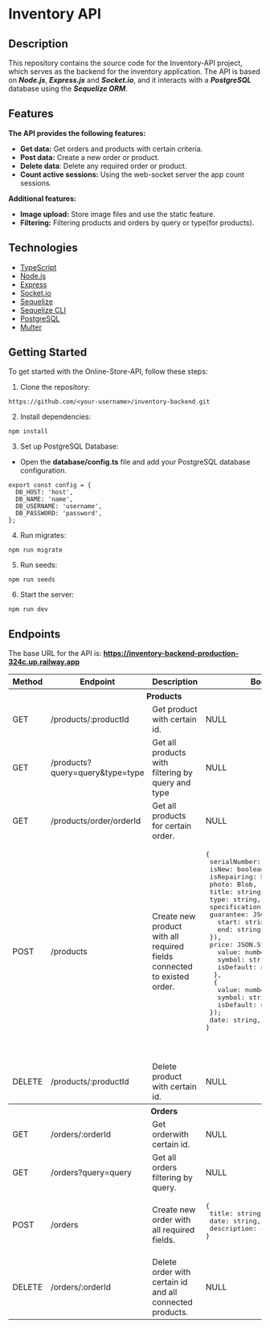 # Inventory API

## Description

This repository contains the source code for the Inventory-API project, which serves as the backend for the inventory application. The API is based on **_Node.js_**, **_Express.js_** and **_Socket.io_**, and it interacts with a **_PostgreSQL_** database using the **_Sequelize ORM_**.

## Features

**The API provides the following features:**

- **Get data:** Get orders and products with certain criteria.
- **Post data:** Create a new order or product.
- **Delete data**: Delete any required order or product.
- **Count active sessions:** Using the web-socket server the app count sessions.

**Additional features:**

- **Image upload:** Store image files and use the static feature.
- **Filtering:** Filtering products and orders by query or type(for products).

## Technologies

- [TypeScript](https://www.typescriptlang.org/)
- [Node.js](https://nodejs.org/en)
- [Express](https://expressjs.com/)
- [Socket.io](https://socket.io/)
- [Sequelize](https://sequelize.org/)
- [Sequelize CLI](https://sequelize.org/docs/v7/cli/)
- [PostgreSQL](https://www.postgresql.org/)
- [Multer](https://github.com/expressjs/multer)

## Getting Started

To get started with the Online-Store-API, follow these steps:

1. Clone the repository:

```shell
https://github.com/<your-username>/inventory-backend.git
```

2. Install dependencies:

```shell
npm install
```

3. Set up PostgreSQL Database:
 - Open the **database/config.ts** file and add your PostgreSQL database configuration.

```
export const config = {
  DB_HOST: 'host',
  DB_NAME: 'name',
  DB_USERNAME: 'username',
  DB_PASSWORD: 'password',
};
```

4. Run migrates:

```shell
npm run migrate
```

5. Run seeds:

```shell
npm run seeds
```

6. Start the server:

```shell
npm run dev
```


## Endpoints

The base URL for the API is: **https://inventory-backend-production-324c.up.railway.app**

<table>
    <tr>
        <th>
        	Method
        </th>
        <th>
        	Endpoint
        </th>
        <th>
        	Description
        </th>
        <th>
        	Body
        </th>
    </tr>
    	<tr>
        <th colspan="4">Products</th>
    	</tr>
    <tr>
        <td>
        	GET
        </td>
        <td>
        		/products/:productId
        </td>
        <td>
        	Get product with certain id.
        </td>
        <td>
        	NULL
        </td>
    </tr>
    <tr>
        <td>
        	GET
        </td>
        <td>
        		/products?query=query&type=type
        </td>
        <td>
        	Get all products with filtering by query and type
        </td>
        <td>
        	NULL
        </td>
    </tr>
    <tr>
        <td>
        	GET
        </td>
        <td>
        	/products/order/orderId
        </td>
        <td>
        	Get all products for certain order.
        </td>
        <td>
        	NULL
        </td>
    </tr>
    <tr>
        <td>
        	POST
        </td>
        <td>
          /products
        </td>
        <td>
        	Create new product with all required fields connected to existed order.
        </td>
        <td>
<pre>
{
 serialNumber: string,
 isNew: boolean,
 isRepairing: boolean,
 photo: Blob,
 title: string,
 type: string,
 specification: string,
 guarantee: JSON.Stringify({
   start: string,
   end: string,
 }),
 price: JSON.Stringify({
   value: number,
   symbol: string,
   isDefault: number,
  },
  {
   value: number,
   symbol: string,
   isDefault: number,
 });
 date: string,
}
<pre>
        </td>
    </tr>
    <tr>
        <td>
        	DELETE
        </td>
        <td>
        	/products/:productId
        </td>
        <td>
        	Delete product with certain id.
        </td>
        <td>
        	NULL
        </td>
    </tr>
    <tr>
        <th colspan="4">Orders</th>
    </tr>
    <tr>
        <td>
        	GET
        </td>
        <td>
        		/orders/:orderId
        </td>
        <td>
        	Get orderwith certain id.
        </td>
        <td>
        	NULL
        </td>
    </tr>
<tr>
        <td>
        	GET
        </td>
        <td>
        	/orders?query=query
        </td>
        <td>
        	Get all orders filtering by query.
        </td>
        <td>
        	NULL
        </td>
    </tr>
    <tr>
        <td>
        	POST
        </td>
        <td>
        	/orders
        </td>
        <td>
        	Create new order with all required fields.
        </td>
        <td>
        	<pre>
{
 title: string,
 date: string,
 description: string,
}
       </pre>
        </td>
    </tr>
    <tr>
        <td>
        	DELETE
        </td>
        <td>
        	/orders/:orderId
        </td>
        <td>
        	Delete order with certain id and all connected products.
        </td>
        <td>
        	NULL
        </td>
    </tr>
</table>
